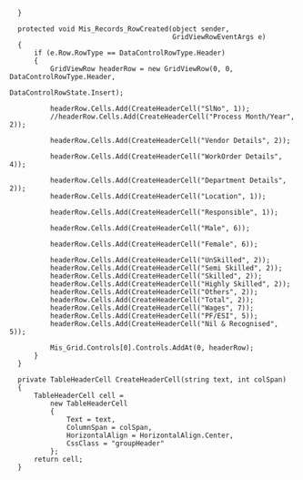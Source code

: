       }

      protected void Mis_Records_RowCreated(object sender,
                                            GridViewRowEventArgs e)
      {
          if (e.Row.RowType == DataControlRowType.Header)
          {
              GridViewRow headerRow = new GridViewRow(0, 0, DataControlRowType.Header,
                                                      DataControlRowState.Insert);

              headerRow.Cells.Add(CreateHeaderCell("SlNo", 1));
              //headerRow.Cells.Add(CreateHeaderCell("Process Month/Year", 2));

              headerRow.Cells.Add(CreateHeaderCell("Vendor Details", 2));

              headerRow.Cells.Add(CreateHeaderCell("WorkOrder Details", 4));

              headerRow.Cells.Add(CreateHeaderCell("Department Details", 2));
              headerRow.Cells.Add(CreateHeaderCell("Location", 1));

              headerRow.Cells.Add(CreateHeaderCell("Responsible", 1));

              headerRow.Cells.Add(CreateHeaderCell("Male", 6));

              headerRow.Cells.Add(CreateHeaderCell("Female", 6));

              headerRow.Cells.Add(CreateHeaderCell("UnSkilled", 2));
              headerRow.Cells.Add(CreateHeaderCell("Semi Skilled", 2));
              headerRow.Cells.Add(CreateHeaderCell("Skilled", 2));
              headerRow.Cells.Add(CreateHeaderCell("Highly Skilled", 2));
              headerRow.Cells.Add(CreateHeaderCell("Others", 2));
              headerRow.Cells.Add(CreateHeaderCell("Total", 2));
              headerRow.Cells.Add(CreateHeaderCell("Wages", 7));
              headerRow.Cells.Add(CreateHeaderCell("PF/ESI", 5));
              headerRow.Cells.Add(CreateHeaderCell("Nil & Recognised", 5));

              Mis_Grid.Controls[0].Controls.AddAt(0, headerRow);
          }
      }

      private TableHeaderCell CreateHeaderCell(string text, int colSpan)
      {
          TableHeaderCell cell =
              new TableHeaderCell
              {
                  Text = text,
                  ColumnSpan = colSpan,
                  HorizontalAlign = HorizontalAlign.Center,
                  CssClass = "groupHeader"
              };
          return cell;
      }
